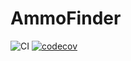 # AmmoFinder
![CI](https://github.com/steve-gombos/AmmoFinder/workflows/CI/badge.svg)
[![codecov](https://codecov.io/gh/steve-gombos/AmmoFinder/branch/master/graph/badge.svg?token=0VORJ68QBC)](undefined)
